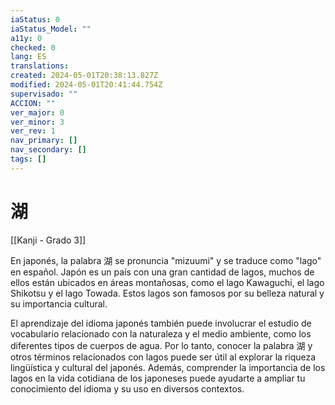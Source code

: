 ```yaml
---
iaStatus: 0
iaStatus_Model: ""
a11y: 0
checked: 0
lang: ES
translations: 
created: 2024-05-01T20:38:13.827Z
modified: 2024-05-01T20:41:44.754Z
supervisado: ""
ACCION: ""
ver_major: 0
ver_minor: 3
ver_rev: 1
nav_primary: []
nav_secondary: []
tags: []
---
```

# 湖

[[Kanji - Grado 3]]

En japonés, la palabra 湖 se pronuncia "mizuumi" y se traduce como "lago" en español. Japón es un país con una gran cantidad de lagos, muchos de ellos están ubicados en áreas montañosas, como el lago Kawaguchi, el lago Shikotsu y el lago Towada. Estos lagos son famosos por su belleza natural y su importancia cultural.

El aprendizaje del idioma japonés también puede involucrar el estudio de vocabulario relacionado con la naturaleza y el medio ambiente, como los diferentes tipos de cuerpos de agua. Por lo tanto, conocer la palabra 湖 y otros términos relacionados con lagos puede ser útil al explorar la riqueza lingüística y cultural del japonés. Además, comprender la importancia de los lagos en la vida cotidiana de los japoneses puede ayudarte a ampliar tu conocimiento del idioma y su uso en diversos contextos.
